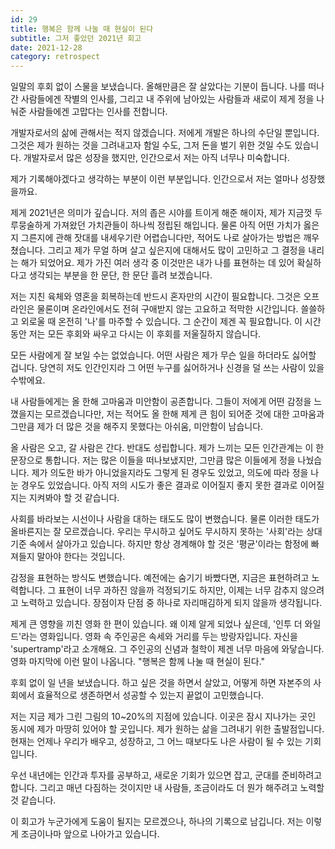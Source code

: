 ```yaml
---
id: 29
title: 행복은 함께 나눌 때 현실이 된다
subtitle: 그저 좋았던 2021년 회고
date: 2021-12-28
category: retrospect
---
```


일말의 후회 없이 스물을 보냈습니다. 올해만큼은 잘 살았다는 기분이 듭니다. 나를 떠나간 사람들에겐 작별의 인사를, 그리고 내 주위에 남아있는 사람들과 새로이 제게 정을 나눠준 사람들에겐 고맙다는 인사를 전합니다.

개발자로서의 삶에 관해서는 적지 않겠습니다. 저에게 개발은 하나의 수단일 뿐입니다. 그것은 제가 원하는 것을 그려내고자 함일 수도, 그저 돈을 벌기 위한 것일 수도 있습니다. 개발자로서 많은 성장을 했지만, 인간으로서 저는 아직 너무나 미숙합니다.

제가 기록해야겠다고 생각하는 부분이 이런 부분입니다. 인간으로서 저는 얼마나 성장했을까요.

제게 2021년은 의미가 깊습니다. 저의 좁은 시야를 트이게 해준 해이자, 제가 지금껏 두루뭉술하게 가져왔던 가치관들이 하나씩 정립된 해입니다. 물론 아직 어떤 가치가 옳은지 그른지에 관해 잣대를 내세우기란 어렵습니다만, 적어도 나로 살아가는 방법은 깨우쳤습니다. 그리고 제가 무얼 하며 살고 싶은지에 대해서도 많이 고민하고 그 결정을 내리는 해가 되었어요. 제가 가진 여러 생각 중 이것만은 내가 나를 표현하는 데 있어 확실하다고 생각되는 부분을 한 문단, 한 문단 흘려 보겠습니다.

저는 지친 육체와 영혼을 회복하는데 반드시 혼자만의 시간이 필요합니다. 그것은 오프라인은 물론이며 온라인에서도 전혀 구애받지 않는 고요하고 적막한 시간입니다. 쓸쓸하고 외로울 때 온전히 '나'를 마주할 수 있습니다. 그 순간이 제겐 꼭 필요합니다. 이 시간 동안 저는 모든 후회와 싸우고 다시는 이 후회를 저울질하지 않습니다.

모든 사람에게 잘 보일 수는 없었습니다. 어떤 사람은 제가 무슨 일을 하더라도 싫어할 겁니다. 당연히 저도 인간인지라 그 어떤 누구를 싫어하거나 신경을 덜 쓰는 사람이 있을 수밖에요.

내 사람들에게는 올 한해 고마움과 미안함이 공존합니다. 그들이 저에게 어떤 감정을 느꼈을지는 모르겠습니다만, 저는 적어도 올 한해 제게 큰 힘이 되어준 것에 대한 고마움과 그만큼 제가 더 많은 것을 해주지 못했다는 아쉬움, 미안함이 남습니다.

올 사람은 오고, 갈 사람은 간다. 반대도 성립합니다. 제가 느끼는 모든 인간관계는 이 한 문장으로 통합니다. 저는 많은 이들을 떠나보냈지만, 그만큼 많은 이들에게 정을 나눴습니다. 제가 의도한 바가 아니었을지라도 그렇게 된 경우도 있었고, 의도에 따라 정을 나눈 경우도 있었습니다. 아직 저의 시도가 좋은 결과로 이어질지 좋지 못한 결과로 이어질지는 지켜봐야 할 것 같습니다.

사회를 바라보는 시선이나 사람을 대하는 태도도 많이 변했습니다. 물론 이러한 태도가 올바른지는 잘 모르겠습니다. 우리는 무시하고 싶어도 무시하지 못하는 '사회'라는 상대 기준 속에서 살아가고 있습니다. 하지만 항상 경계해야 할 것은 '평균'이라는 함정에 빠져들지 말아야 한다는 것입니다.

감정을 표현하는 방식도 변했습니다. 예전에는 숨기기 바빴다면, 지금은 표현하려고 노력합니다. 그 표현이 너무 과하진 않을까 걱정되기도 하지만, 이제는 너무 감추지 않으려고 노력하고 있습니다. 장점이자 단점 중 하나로 자리매김하게 되지 않을까 생각됩니다.

제게 큰 영향을 끼친 영화 한 편이 있습니다. 왜 이제 알게 되었나 싶은데, '인투 더 와일드'라는 영화입니다. 영화 속 주인공은 속세와 거리를 두는 방랑자입니다. 자신을 'supertramp'라고 소개해요. 그 주인공의 신념과 철학이 제겐 너무 마음에 와닿습니다. 영화 마지막에 이런 말이 나옵니다. "행복은 함께 나눌 때 현실이 된다."

후회 없이 일 년을 보냈습니다. 하고 싶은 것을 하면서 살았고, 어떻게 하면 자본주의 사회에서 효율적으로 생존하면서 성공할 수 있는지 끝없이 고민했습니다.

저는 지금 제가 그린 그림의 10~20%의 지점에 있습니다. 이곳은 잠시 지나가는 곳인 동시에 제가 마땅히 있어야 할 곳입니다. 제가 원하는 삶을 그려내기 위한 출발점입니다. 현재는 언제나 우리가 배우고, 성장하고, 그 어느 때보다도 나은 사람이 될 수 있는 기회입니다.

우선 내년에는 인간과 투자를 공부하고, 새로운 기회가 있으면 잡고, 군대를 준비하려고 합니다. 그리고 매년 다짐하는 것이지만 내 사람들, 조금이라도 더 뭔가 해주려고 노력할 것 같습니다.

이 회고가 누군가에게 도움이 될지는 모르겠으나, 하나의 기록으로 남깁니다. 저는 이렇게 조금이나마 앞으로 나아가고 있습니다.
